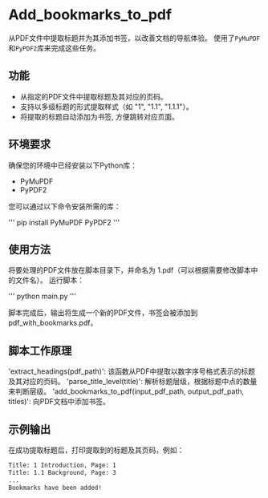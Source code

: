 # Add_bookmarks_to_pdf

从PDF文件中提取标题并为其添加书签，以改善文档的导航体验。
使用了`PyMuPDF`和`PyPDF2`库来完成这些任务。

## 功能

- 从指定的PDF文件中提取标题及其对应的页码。
- 支持以多级标题的形式提取样式（如 "1", "1.1", "1.1.1"）。
- 将提取的标题自动添加为书签, 方便跳转对应页面。

## 环境要求

确保您的环境中已经安装以下Python库：

- PyMuPDF
- PyPDF2

您可以通过以下命令安装所需的库：

'''
pip install PyMuPDF PyPDF2
'''

## 使用方法

将要处理的PDF文件放在脚本目录下，并命名为 1.pdf（可以根据需要修改脚本中的文件名）。
运行脚本：

'''
python main.py
'''
 
脚本完成后，输出将生成一个新的PDF文件，书签会被添加到 pdf_with_bookmarks.pdf。

## 脚本工作原理
'extract_headings(pdf_path)': 该函数从PDF中提取以数字序号格式表示的标题及其对应的页码。
'parse_title_level(title)': 解析标题层级，根据标题中点的数量来判断层级。
'add_bookmarks_to_pdf(input_pdf_path, output_pdf_path, titles)': 向PDF文档中添加书签。
## 示例输出
在成功提取标题后，打印提取到的标题及其页码，例如：
```bash
Title: 1 Introduction, Page: 1
Title: 1.1 Background, Page: 3
...
Bookmarks have been added!
